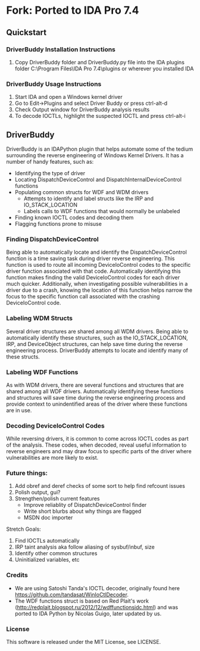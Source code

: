 # Fork: Ported to IDA Pro 7.4

## Quickstart

### DriverBuddy Installation Instructions
1. Copy DriverBuddy folder and DriverBuddy.py file into the IDA plugins folder C:\Program Files\IDA Pro 7.4\plugins or wherever you installed IDA


### DriverBuddy Usage Instructions 
1. Start IDA and open a Windows kernel driver
2. Go to Edit->Plugins and select Driver Buddy or press ctrl-alt-d
3. Check Output window for DriverBuddy analysis results
4. To decode IOCTLs, highlight the suspected IOCTL and press ctrl-alt-i

## DriverBuddy 

DriverBuddy is an IDAPython plugin that helps automate some of the tedium
surrounding the reverse engineering of Windows Kernel Drivers. It has a number
of handy features, such as:

* Identifying the type of driver
* Locating DispatchDeviceControl and DispatchInternalDeviceControl functions
* Populating common structs for WDF and WDM drivers
	* Attempts to identify and label structs like the IRP and IO_STACK_LOCATION
	* Labels calls to WDF functions that would normally be unlabeled
* Finding known IOCTL codes and decoding them
* Flagging functions prone to misuse


### Finding DispatchDeviceControl

Being able to automatically locate and identify the DispatchDeviceControl
function is a time saving task during driver reverse engineering. This function
is used to route all incoming DeviceIoControl codes to the specific driver
function associated with that code. Automatically identifying this function
makes finding the valid DeviceIoControl codes for each driver much quicker.
Additionally, when investigating possible vulnerabilities in a driver due to a
crash, knowing the location of this function helps narrow the focus to the
specific function call associated with the crashing DeviceIoControl code.


### Labeling WDM Structs

Several driver structures are shared among all WDM drivers. Being able to
automatically identify these structures, such as the IO_STACK_LOCATION, IRP,
and DeviceObject structures, can help save time during the reverse engineering
process. DriverBuddy attempts to locate and identify many of these structs.


### Labeling WDF Functions

As with WDM drivers, there are several functions and structures that are shared
among all WDF drivers. Automatically identifying these functions and structures
will save time during the reverse engineering process and provide context to
unindentified areas of the driver where these functions are in use.

### Decoding DeviceIoControl Codes 

While reversing drivers, it is common to come across IOCTL codes as part of the 
analysis. These codes, when decoded, reveal useful information to reverse 
engineers and may draw focus to specific parts of the driver where 
vulnerabilities are more likely to exist.  


### Future things:

1. Add obref and deref checks of some sort to help find refcount issues
2. Polish output, gui? 
3. Strengthen/polish current features
    - Improve reliablity of DispatchDeviceControl finder
    - Write short blurbs about why things are flagged
    - MSDN doc importer

Stretch Goals:
1. Find IOCTLs automatically
2. IRP taint analysis aka follow aliasing of sysbuf/inbuf, size
3. Identify other common structures
4. Uninitialized variables, etc


### Credits

* We are using Satoshi Tanda's IOCTL decoder, originally found here https://github.com/tandasat/WinIoCtlDecoder.
* The WDF functions struct is based on Red Plait's work (http://redplait.blogspot.ru/2012/12/wdffunctionsidc.html) and was ported to IDA Python by Nicolas Guigo, later updated by us.


### License

This software is released under the MIT License, see LICENSE.
